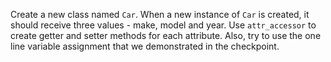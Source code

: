 <!-- { ids:[23], language:'Ruby', type:'workshop', name:'Initialize', description:'Create a new instance of a class.' }-->

Create a new class named `Car`. When a new instance of `Car` is created, it should receive three values - make, model and year. Use `attr_accessor` to create getter and setter methods for each attribute. Also, try to use the one line variable assignment that we demonstrated in the checkpoint.
